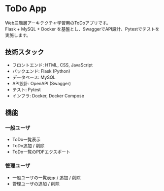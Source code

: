 # ToDo App

Web三階層アーキテクチャ学習用のToDoアプリです。  
Flask + MySQL + Docker を基盤とし、SwaggerでAPI設計、Pytestでテストを実施します。

## 技術スタック
- フロントエンド: HTML, CSS, JavaScript
- バックエンド: Flask (Python)
- データベース: MySQL
- API設計: OpenAPI (Swagger)
- テスト: Pytest
- インフラ: Docker, Docker Compose

## 機能
### 一般ユーザ
- ToDo一覧表示
- ToDo追加 / 削除
- ToDo一覧のPDFエクスポート

### 管理ユーザ
- 一般ユーザの一覧表示 / 追加 / 削除
- 管理ユーザの追加 / 削除

